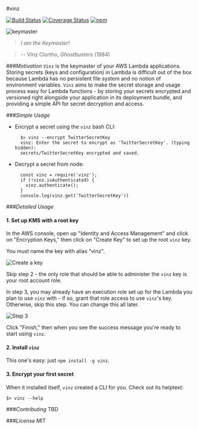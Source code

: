 #vinz

[![Build Status](https://travis-ci.org/bjacobel/vinz.svg?branch=master)](https://travis-ci.org/bjacobel/vinz) [![Coverage Status](https://coveralls.io/repos/github/bjacobel/vinz/badge.svg)](https://coveralls.io/repos/github/bjacobel/vinz) [![npm](https://img.shields.io/npm/v/vinz.svg?maxAge=2592000)](https://npmjs.com/package/vinz)

![keymaster](https://gifs.bjacobel.com/keymaster.gif)

> _I am the Keymaster!_

>-- Vinz Clortho, _Ghostbusters_ (1984)


###_Motivation_
`Vinz` is the keymaster of your AWS Lambda applications. Storing secrets (keys and configuration) in Lambda is difficult out of the box because Lambda has no persistent file system and no notion of environment variables. `Vinz` aims to make the secret storage and usage process easy for Lambda functions - by storing your secrets encrypted and versioned right alongside your application in its deployment bundle, and providing a simple API for secret decryption and access.

###_Simple Usage_
- Encrypt a secret using the `vinz` bash CLI:

        $> vinz --encrypt TwitterSecretKey
        vinz: Enter the secret to encrypt as 'TwitterSecretKey'. (typing hidden):
        secrets/TwitterSecretKey encrypted and saved.

- Decrypt a secret from node:

        const vinz = require('vinz');
        if (!vinz.isAuthenticated) {
          vinz.authenticate();
        }
        console.log(vinz.get('TwitterSecretKey'))

###_Detailed Usage_

#### 1. Set up KMS with a root key
In the AWS console, open up "Identity and Access Management" and click on "Encryption Keys," then click on "Create Key" to set up the root `vinz` key.

You must name the key with alias "vinz".

![Create a key](https://i.bjacobel.com/20160531-464t5.png)

Skip step 2 - the only role that should be able to administer the `vinz` key is your root account role.

In step 3, you may already have an execution role set up for the Lambda you plan to use `vinz` with - if so, grant that role access to use `vinz`'s key. Otherwise, skip this step. You can change this all later.

![Step 3](https://i.bjacobel.com/20160531-gh9jh.png)

Click "Finish," then when you see the success message you're ready to start using `vinz`.

#### 2. Install `vinz`

This one's easy: just `npm install -g vinz`.

#### 3. Encrypt your first secret

When it installed itself, `vinz` created a CLI for you. Check out its helptext:

```
$> vinz --help
```

###_Contributing_
TBD

###_License_
MIT
